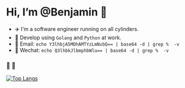 # Hi, I’m @Benjamin 👋

- ✈️ I'm a software engineer running on all cylinders.
- 💼 Develop using `Golang` and `Python` at work.
- 📧 Email: `echo Y3lhbjA5MDhAMTYzLmNvbQ== | base64 -d | grep %  -v`
- 💬 Wechat: `echo Q3lhbkJlbmphbWlu== | base64 -d | grep %  -v`

  
###  🎈 🏃

[![Top Langs](https://github-readme-stats.vercel.app/api/top-langs/?username=Ryan-eng-del&hide=javascript,html,vue&layout=compact&langs_count=5)](https://github.com/Ryan-eng-del/github-readme-stats&hide=javascript,html,vue)
